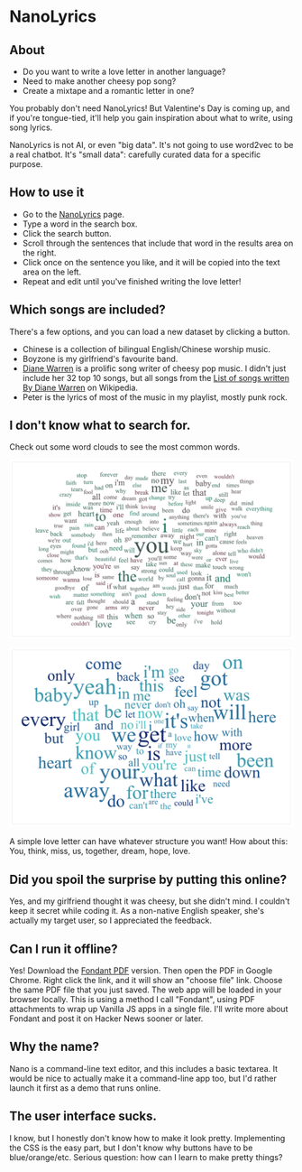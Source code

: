 # NanoLyrics

## About

- Do you want to write a love letter in another language?
- Need to make another cheesy pop song?
- Create a mixtape and a romantic letter in one?

You probably don't need NanoLyrics! But Valentine's Day is coming up, and if you're tongue-tied, it'll help you gain inspiration about what to write, using song lyrics. 

NanoLyrics is not AI, or even "big data". It's not going to use word2vec to be a real chatbot. 
It's "small data": carefully curated data for a specific purpose. 

## How to use it

- Go to the [NanoLyrics](https://peterburk.github.io/programs/nanoLyrics/nanoLyrics.html) page. 
- Type a word in the search box. 
- Click the search button. 
- Scroll through the sentences that include that word in the results area on the right. 
- Click once on the sentence you like, and it will be copied into the text area on the left. 
- Repeat and edit until you've finished writing the love letter!

## Which songs are included?

There's a few options, and you can load a new dataset by clicking a button. 
- Chinese is a collection of bilingual English/Chinese worship music. 
- Boyzone is my girlfriend's favourite band. 
- [Diane Warren](https://en.wikipedia.org/wiki/Diane_Warren) is a prolific song writer of cheesy pop music. I didn't just include her 32 top 10 songs, but all songs from the [List of songs written By Diane Warren](https://en.wikipedia.org/wiki/List_of_songs_written_by_Diane_Warren) on Wikipedia. 
- Peter is the lyrics of most of the music in my playlist, mostly punk rock. 

## I don't know what to search for.

Check out some word clouds to see the most common words. 

![dianeWarrenWordCloud](https://raw.githubusercontent.com/peterburk/peterburk.github.io/master/programs/nanoLyrics/dianeWarrenWordCloud.png "Diane Warren word cloud")

![boyzoneWordCloud](https://raw.githubusercontent.com/peterburk/peterburk.github.io/master/programs/nanoLyrics/boyzoneWordCloud.png "Boyzone word cloud")


A simple love letter can have whatever structure you want! How about this:
You, think, miss, us, together, dream, hope, love. 

## Did you spoil the surprise by putting this online?

Yes, and my girlfriend thought it was cheesy, but she didn't mind. 
I couldn't keep it secret while coding it. As a non-native English speaker, she's actually my target user, so I appreciated the feedback. 

## Can I run it offline?

Yes! Download the [Fondant PDF](https://peterburk.github.io/programs/nanoLyrics/boyzoneChat.pdf) version. 
Then open the PDF in Google Chrome. Right click the link, and it will show an "choose file" link. 
Choose the same PDF file that you just saved. The web app will be loaded in your browser locally. 
This is using a method I call "Fondant", using PDF attachments to wrap up Vanilla JS apps in a single file. 
I'll write more about Fondant and post it on Hacker News sooner or later. 

## Why the name?
Nano is a command-line text editor, and this includes a basic textarea. 
It would be nice to actually make it a command-line app too, but I'd rather launch it first as a demo that runs online. 

## The user interface sucks. 
I know, but I honestly don't know how to make it look pretty. Implementing the CSS is the easy part, but I don't know why buttons have to be blue/orange/etc. Serious question: how can I learn to make pretty things? 
